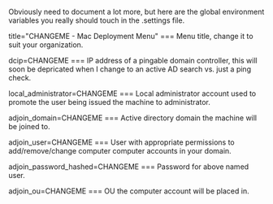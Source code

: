 Obviously need to document a lot more, but here are the global environment variables
you really should touch in the .settings file. 

title="CHANGEME - Mac Deployment Menu" === Menu title, change it to suit your organization.

dcip=CHANGEME === IP address of a pingable domain controller, this will soon be depricated 
                  when I change to an active AD search vs. just a ping check.

local_administrator=CHANGEME === Local administrator account used to promote the user
				 being issued the machine to administrator. 

adjoin_domain=CHANGEME === Active directory domain the machine will be joined to.

adjoin_user=CHANGEME === User with appropriate permissions to add/remove/change computer
			 computer accounts in your domain. 

adjoin_password_hashed=CHANGEME === Password for above named user.

adjoin_ou=CHANGEME === OU the computer account will be placed in. 

